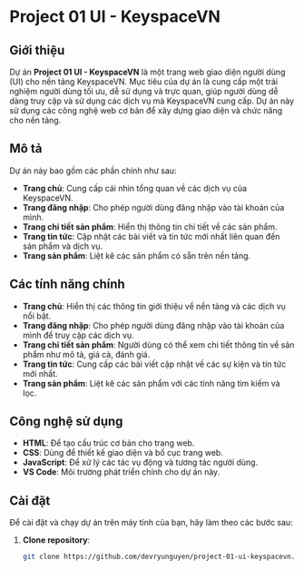 # Project 01 UI - KeyspaceVN

## Giới thiệu

Dự án **Project 01 UI - KeyspaceVN** là một trang web giao diện người dùng (UI) cho nền tảng KeyspaceVN. Mục tiêu của dự án là cung cấp một trải nghiệm người dùng tối ưu, dễ sử dụng và trực quan, giúp người dùng dễ dàng truy cập và sử dụng các dịch vụ mà KeyspaceVN cung cấp. Dự án này sử dụng các công nghệ web cơ bản để xây dựng giao diện và chức năng cho nền tảng.

## Mô tả

Dự án này bao gồm các phần chính như sau:
- **Trang chủ**: Cung cấp cái nhìn tổng quan về các dịch vụ của KeyspaceVN.
- **Trang đăng nhập**: Cho phép người dùng đăng nhập vào tài khoản của mình.
- **Trang chi tiết sản phẩm**: Hiển thị thông tin chi tiết về các sản phẩm.
- **Trang tin tức**: Cập nhật các bài viết và tin tức mới nhất liên quan đến sản phẩm và dịch vụ.
- **Trang sản phẩm**: Liệt kê các sản phẩm có sẵn trên nền tảng.

## Các tính năng chính

- **Trang chủ**: Hiển thị các thông tin giới thiệu về nền tảng và các dịch vụ nổi bật.
- **Trang đăng nhập**: Cho phép người dùng đăng nhập vào tài khoản của mình để truy cập các dịch vụ.
- **Trang chi tiết sản phẩm**: Người dùng có thể xem chi tiết thông tin về sản phẩm như mô tả, giá cả, đánh giá.
- **Trang tin tức**: Cung cấp các bài viết cập nhật về các sự kiện và tin tức mới nhất.
- **Trang sản phẩm**: Liệt kê các sản phẩm với các tính năng tìm kiếm và lọc.

## Công nghệ sử dụng

- **HTML**: Để tạo cấu trúc cơ bản cho trang web.
- **CSS**: Dùng để thiết kế giao diện và bố cục trang web.
- **JavaScript**: Để xử lý các tác vụ động và tương tác người dùng.
- **VS Code**: Môi trường phát triển chính cho dự án này.

## Cài đặt

Để cài đặt và chạy dự án trên máy tính của bạn, hãy làm theo các bước sau:

1. **Clone repository**:
   ```bash
   git clone https://github.com/devryunguyen/project-01-ui-keyspacevn.git
